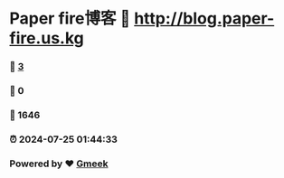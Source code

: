 # Paper fire博客 :link: http://blog.paper-fire.us.kg 
### :page_facing_up: [3](http://blog.paper-fire.us.kg/tag.html) 
### :speech_balloon: 0 
### :hibiscus: 1646 
### :alarm_clock: 2024-07-25 01:44:33 
### Powered by :heart: [Gmeek](https://github.com/Meekdai/Gmeek)
